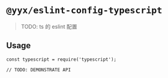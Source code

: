 # `@yyx/eslint-config-typescript`

> TODO: ts 的 eslint 配置

## Usage

```
const typescript = require('typescript');

// TODO: DEMONSTRATE API
```
